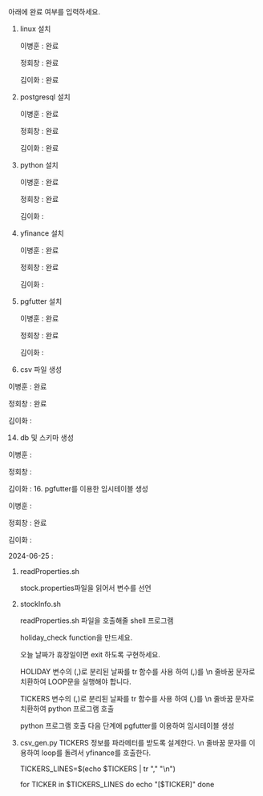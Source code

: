 아래에 완료 여부를 입력하세요.
1. linux 설치
   
   이병훈 : 완료
   
   정회창 : 완료
   
   김이화 : 완료
   
3. postgresql 설치
   
   이병훈 : 완료
   
   정회창 : 완료
   
   김이화 : 완료
   
5. python 설치
   
   이병훈 : 완료
   
   정회창 : 완료
   
   김이화 :
   
7. yfinance 설치
   
   이병훈 : 완료
   
   정회창 : 완료
   
   김이화 :
   
9. pgfutter 설치
    
   이병훈 : 완료

   정회창 : 완료
   
   김이화 :    
   
12. csv 파일 생성
    
   이병훈 : 완료
   
   정회창 : 완료
   
   김이화 :
   
14. db 및 스키마 생성
    
   이병훈 : 
   
   정회창 : 
   
   김이화 :
16. pgfutter를 이용한 임시테이블 생성

   이병훈 : 
   
   정회창 : 완료
   
   김이화 :   

2024-06-25 :
1. readProperties.sh
   
	stock.properties파일을 읽어서 변수를 선언

3. stockInfo.sh
   
   readProperties.sh 파일을 호출해줄 shell 프로그램
   
   holiday_check function을 만드세요.
   
   오늘 날짜가 휴장일이면 exit 하도록 구현하세요.
   
   HOLIDAY 변수의 (,)로 분리된 날짜를 tr 함수를 사용 하여 (,)를 \n 줄바꿈 문자로 치환하여 LOOP문을 실행해야 합니다.
   
   TICKERS 변수의 (,)로 분리된 날짜를 tr 함수를 사용 하여 (,)를 \n 줄바꿈 문자로 치환하여 python 프로그램 호출
   
   python 프로그램 호출 다음 단계에 pgfutter를 이용하여 임시테이블 생성
   
5. csv_gen.py
   TICKERS 정보를 파라메터를 받도록 설계한다.
   \n 줄바꿈 문자를 이용하여 loop를 돌려서 yfinance를 호출한다.
   
   
   TICKERS_LINES=$(echo $TICKERS | tr "," "\n")

	for TICKER in $TICKERS_LINES
	do
		echo "[$TICKER]"
	done

